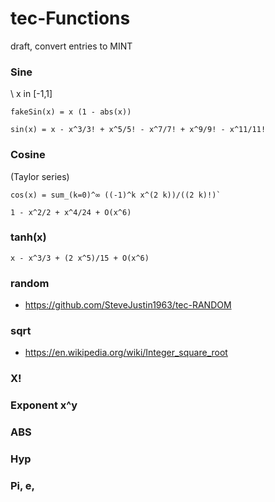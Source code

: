 # tec-Functions

draft, convert entries to MINT


### Sine 
\\ x in [-1,1]
```
fakeSin(x) = x (1 - abs(x))
```
```
sin(x) = x - x^3/3! + x^5/5! - x^7/7! + x^9/9! - x^11/11!
```

### Cosine

(Taylor series)

```
cos(x) = sum_(k=0)^∞ ((-1)^k x^(2 k))/((2 k)!)`

1 - x^2/2 + x^4/24 + O(x^6)
```


### tanh(x)
```
x - x^3/3 + (2 x^5)/15 + O(x^6)
```
 

### random
- https://github.com/SteveJustin1963/tec-RANDOM



### sqrt

- https://en.wikipedia.org/wiki/Integer_square_root

### X!

### Exponent x^y





### ABS

### Hyp

### Pi, e, 




